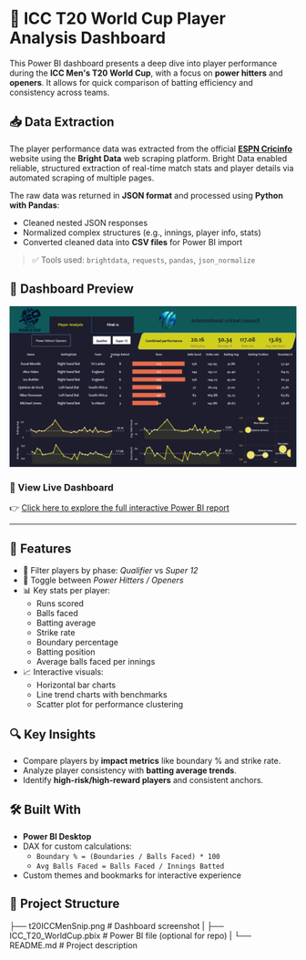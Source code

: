 # 🏏 ICC T20 World Cup Player Analysis Dashboard

This Power BI dashboard presents a deep dive into player performance during the **ICC Men's T20 World Cup**, with a focus on **power hitters** and **openers**. It allows for quick comparison of batting efficiency and consistency across teams.

## 📥 Data Extraction

The player performance data was extracted from the official [**ESPN Cricinfo**](https://www.espncricinfo.com/) website using the **Bright Data** web scraping platform. Bright Data enabled reliable, structured extraction of real-time match stats and player details via automated scraping of multiple pages.

The raw data was returned in **JSON format** and processed using **Python with Pandas**:

- Cleaned nested JSON responses
- Normalized complex structures (e.g., innings, player info, stats)
- Converted cleaned data into **CSV files** for Power BI import

> ✅ Tools used: `brightdata`, `requests`, `pandas`, `json_normalize`

## 📸 Dashboard Preview

![ICC T20 Power BI Dashboard](./t20ICCMenSnip.png)

### 🔗 View Live Dashboard  
👉 [Click here to explore the full interactive Power BI report](https://app.powerbi.com/groups/me/reports/67775629-d2dc-427d-bd7d-cd1da0482669/a6ee22ee01b5aaa23291?experience=power-bi)

---

## 🚀 Features

- 🎯 Filter players by phase: *Qualifier* vs *Super 12*
- 🔁 Toggle between *Power Hitters / Openers*
- 📊 Key stats per player:
  - Runs scored
  - Balls faced
  - Batting average
  - Strike rate
  - Boundary percentage
  - Batting position
  - Average balls faced per innings
- 📈 Interactive visuals:
  - Horizontal bar charts
  - Line trend charts with benchmarks
  - Scatter plot for performance clustering

## 🔍 Key Insights

- Compare players by **impact metrics** like boundary % and strike rate.
- Analyze player consistency with **batting average trends**.
- Identify **high-risk/high-reward players** and consistent anchors.

## 🛠️ Built With

- **Power BI Desktop**
- DAX for custom calculations:
  - `Boundary % = (Boundaries / Balls Faced) * 100`
  - `Avg Balls Faced = Balls Faced / Innings Batted`
- Custom themes and bookmarks for interactive experience

## 📁 Project Structure

├── t20ICCMenSnip.png      # Dashboard screenshot
|
├── ICC_T20_WorldCup.pbix  # Power BI file (optional for repo)
|
└── README.md              # Project description
